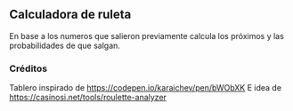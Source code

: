 ## Calculadora de ruleta
En base a los numeros que salieron previamente calcula los próximos y las probabilidades de que salgan.



### Créditos
Tablero inspirado de https://codepen.io/karaichev/pen/bWObXK
E idea de https://casinosi.net/tools/roulette-analyzer